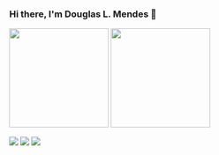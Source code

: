 ### Hi there, I'm Douglas L. Mendes 👋

 <div>
  <img height="180em" src="https://github-readme-stats.vercel.app/api?username=dougmendes&show_icons=true&theme=chartreuse-dark&include_all_commits=true&count_private=true"/>
  <img height="180em" src="https://github-readme-stats.vercel.app/api/top-langs/?username=dougmendes&layout=compact&langs_count=7&theme=chartreuse-dark"/>
</div>
<div> 

  <a href="https://www.instagram.com/douglasmendess/" target="_blank"><img src="https://img.shields.io/badge/-Instagram-%23E4405F?style=for-the-badge&logo=instagram&logoColor=white" target="_blank"></a>
  <a href = "mailto:douglasleomendes@hotmail.com"><img src="https://img.shields.io/badge/-Gmail-%23333?style=for-the-badge&logo=gmail&logoColor=white" target="_blank"></a>
  <a href="https://www.linkedin.com/in/douglas-leonardo-mendes-4536b339/" target="_blank"><img src="https://img.shields.io/badge/-LinkedIn-%230077B5?style=for-the-badge&logo=linkedin&logoColor=white" target="_blank"></a> 
 

 
</div>

